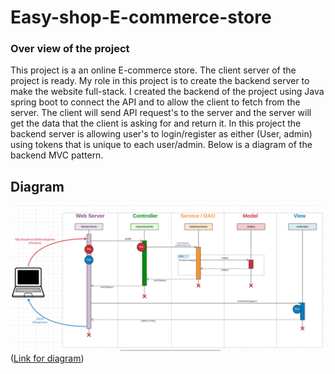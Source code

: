 # Easy-shop-E-commerce-store

### Over view of the project
This project is a an online E-commerce store. The client server of the project is ready. My role in this project is to create the backend server to make the website full-stack. I created the backend of the project using Java spring boot to connect the API and to allow the client to fetch from the server. The client will send API request's to the server and the server will get the data that the client is asking for and return it. In this project the backend server is allowing user's to login/register as either (User, admin) using tokens that is unique to each user/admin. Below is a diagram of the backend MVC pattern.

## Diagram
![backend-diagram](images/backendPatternDiagram.png)
([Link for diagram](https://lucid.app/lucidchart/0d55c612-f50c-4b17-9621-9e9d3adc7cc4/edit?viewport_loc=-1201%2C-1369%2C2994%2C1452%2C0_0&invitationId=inv_c38d4138-bce2-4911-960d-0b76ab51be17))